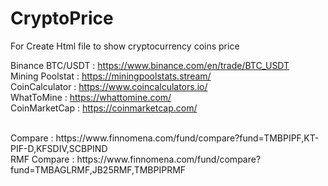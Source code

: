 # CryptoPrice

For Create Html file to show cryptocurrency coins price


Binance BTC/USDT : https://www.binance.com/en/trade/BTC_USDT  <br>
Mining Poolstat : https://miningpoolstats.stream/ <br>
CoinCalculator : https://www.coincalculators.io/ <br>
WhatToMine : https://whattomine.com/ <br>
CoinMarketCap : https://coinmarketcap.com/ <br>

<br>
Compare : https://www.finnomena.com/fund/compare?fund=TMBPIPF,KT-PIF-D,KFSDIV,SCBPIND <br>
RMF Compare : https://www.finnomena.com/fund/compare?fund=TMBAGLRMF,JB25RMF,TMBPIPRMF <br>
